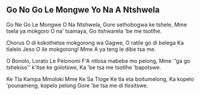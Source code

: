 ## Go No Go Le Mongwe Yo Na A Ntshwela

Go Ne Go Le Mongwe O Na Ntshwela,
Gore sethobogwa ke tshele,
Mme tsela ya mokgoro O na' tsamaya,
Go itshwarela 'be me tsotlhe.

Chorus
O di kokothetse mokgorong wa Gagwe,
O ratile go di belega
Ka tlalelo Jeso O ile mokgorong!
Mme A ya teng le dibe tsa me.

O Bonolo, Lorato Le Pelonomi
F'A ntlosa mabebe mo pelong,
Mme ''ga go tshekiso'' k'itse ke golotswe,
Ka 'be tsa me tsotlhe 'bapotswe.

Ke Tla Kampa Mmoloki Mme Ke Sa Tloge
Ke tla eta boitumelong,
Ka kopelo 'pounameng, kopelo pelong
Gore 'be tsa me di tlositswe.

